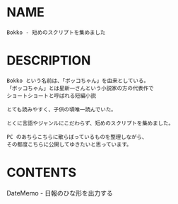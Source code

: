 # NAME

    Bokko - 短めのスクリプトを集めました

# DESCRIPTION

    Bokko という名前は、「ボッコちゃん」を由来としている。
    「ボッコちゃん」とは星新一さんという小説家の方の代表作で
    ショートショートと呼ばれる短編小説

    とても読みやすく、子供の頃唯一読んでいた。

    とくに言語やジャンルにこだわらず、短めのスクリプトを集めました。

    PC のあちらこちらに散らばっているものを整理しながら、
    その都度こちらに公開してゆきたいと思っています。

# CONTENTS

DateMemo - 日報のひな形を出力する
